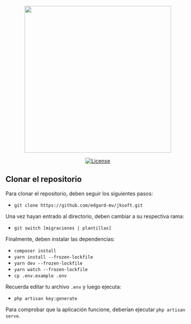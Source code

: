 <p align="center"><img src="https://res.cloudinary.com/dtfbvvkyp/image/upload/v1566331377/laravel-logolockup-cmyk-red.svg" width="400"></p>

<p align="center">
<a href="https://packagist.org/packages/laravel/framework"><img src="https://poser.pugx.org/laravel/framework/license.svg" alt="License"></a>
</p>

## Clonar el repositorio

Para clonar el repositorio, deben seguir los siguientes pasos:

- `git clone https://github.com/edgard-mv/jksoft.git`

Una vez hayan entrado al directorio, deben cambiar a su respectiva rama:

- `git switch [migraciones | plantillas]`

Finalmente, deben instalar las dependencias:

- `composer install`
- `yarn install --frozen-lockfile`
- `yarn dev --frozen-lockfile`
- `yarn watch --frozen-lockfile`
- `cp .env.example .env`

Recuerda editar tu archivo `.env` y luego ejecuta:

- `php artisan key:generate`

Para comprobar que la aplicación funcione, deberían ejecutar `php artisan serve`.

